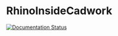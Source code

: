 # RhinoInsideCadwork

[![Documentation Status](https://brunner246.github.io/RhinoInsideCadwork/)](https://brunner246.github.io/RhinoInsideCadwork/)
